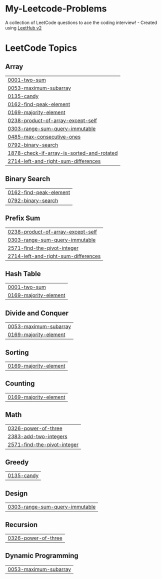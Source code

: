 # My-Leetcode-Problems
A collection of LeetCode questions to ace the coding interview! - Created using [LeetHub v2](https://github.com/arunbhardwaj/LeetHub-2.0)

<!---LeetCode Topics Start-->
# LeetCode Topics
## Array
|  |
| ------- |
| [0001-two-sum](https://github.com/Dipika005/My-Leetcode-Problems/tree/master/0001-two-sum) |
| [0053-maximum-subarray](https://github.com/Dipika005/My-Leetcode-Problems/tree/master/0053-maximum-subarray) |
| [0135-candy](https://github.com/Dipika005/My-Leetcode-Problems/tree/master/0135-candy) |
| [0162-find-peak-element](https://github.com/Dipika005/My-Leetcode-Problems/tree/master/0162-find-peak-element) |
| [0169-majority-element](https://github.com/Dipika005/My-Leetcode-Problems/tree/master/0169-majority-element) |
| [0238-product-of-array-except-self](https://github.com/Dipika005/My-Leetcode-Problems/tree/master/0238-product-of-array-except-self) |
| [0303-range-sum-query-immutable](https://github.com/Dipika005/My-Leetcode-Problems/tree/master/0303-range-sum-query-immutable) |
| [0485-max-consecutive-ones](https://github.com/Dipika005/My-Leetcode-Problems/tree/master/0485-max-consecutive-ones) |
| [0792-binary-search](https://github.com/Dipika005/My-Leetcode-Problems/tree/master/0792-binary-search) |
| [1878-check-if-array-is-sorted-and-rotated](https://github.com/Dipika005/My-Leetcode-Problems/tree/master/1878-check-if-array-is-sorted-and-rotated) |
| [2714-left-and-right-sum-differences](https://github.com/Dipika005/My-Leetcode-Problems/tree/master/2714-left-and-right-sum-differences) |
## Binary Search
|  |
| ------- |
| [0162-find-peak-element](https://github.com/Dipika005/My-Leetcode-Problems/tree/master/0162-find-peak-element) |
| [0792-binary-search](https://github.com/Dipika005/My-Leetcode-Problems/tree/master/0792-binary-search) |
## Prefix Sum
|  |
| ------- |
| [0238-product-of-array-except-self](https://github.com/Dipika005/My-Leetcode-Problems/tree/master/0238-product-of-array-except-self) |
| [0303-range-sum-query-immutable](https://github.com/Dipika005/My-Leetcode-Problems/tree/master/0303-range-sum-query-immutable) |
| [2571-find-the-pivot-integer](https://github.com/Dipika005/My-Leetcode-Problems/tree/master/2571-find-the-pivot-integer) |
| [2714-left-and-right-sum-differences](https://github.com/Dipika005/My-Leetcode-Problems/tree/master/2714-left-and-right-sum-differences) |
## Hash Table
|  |
| ------- |
| [0001-two-sum](https://github.com/Dipika005/My-Leetcode-Problems/tree/master/0001-two-sum) |
| [0169-majority-element](https://github.com/Dipika005/My-Leetcode-Problems/tree/master/0169-majority-element) |
## Divide and Conquer
|  |
| ------- |
| [0053-maximum-subarray](https://github.com/Dipika005/My-Leetcode-Problems/tree/master/0053-maximum-subarray) |
| [0169-majority-element](https://github.com/Dipika005/My-Leetcode-Problems/tree/master/0169-majority-element) |
## Sorting
|  |
| ------- |
| [0169-majority-element](https://github.com/Dipika005/My-Leetcode-Problems/tree/master/0169-majority-element) |
## Counting
|  |
| ------- |
| [0169-majority-element](https://github.com/Dipika005/My-Leetcode-Problems/tree/master/0169-majority-element) |
## Math
|  |
| ------- |
| [0326-power-of-three](https://github.com/Dipika005/My-Leetcode-Problems/tree/master/0326-power-of-three) |
| [2383-add-two-integers](https://github.com/Dipika005/My-Leetcode-Problems/tree/master/2383-add-two-integers) |
| [2571-find-the-pivot-integer](https://github.com/Dipika005/My-Leetcode-Problems/tree/master/2571-find-the-pivot-integer) |
## Greedy
|  |
| ------- |
| [0135-candy](https://github.com/Dipika005/My-Leetcode-Problems/tree/master/0135-candy) |
## Design
|  |
| ------- |
| [0303-range-sum-query-immutable](https://github.com/Dipika005/My-Leetcode-Problems/tree/master/0303-range-sum-query-immutable) |
## Recursion
|  |
| ------- |
| [0326-power-of-three](https://github.com/Dipika005/My-Leetcode-Problems/tree/master/0326-power-of-three) |
## Dynamic Programming
|  |
| ------- |
| [0053-maximum-subarray](https://github.com/Dipika005/My-Leetcode-Problems/tree/master/0053-maximum-subarray) |
<!---LeetCode Topics End-->
